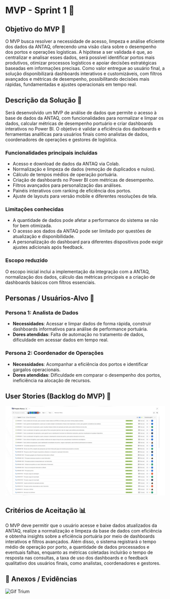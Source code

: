 #  MVP - Sprint 1 📌

## Objetivo do MVP 🎯

O MVP busca resolver a necessidade de acesso, limpeza e análise eficiente dos dados da ANTAQ, oferecendo uma visão clara sobre o desempenho dos portos e operações logísticas. A hipótese a ser validada é que, ao centralizar e analisar esses dados, será possível identificar portos mais produtivos, otimizar processos logísticos e apoiar decisões estratégicas baseadas em informações precisas. Como valor entregue ao usuário final, a solução disponibilizará dashboards interativos e customizáveis, com filtros avançados e métricas de desempenho, possibilitando decisões mais rápidas, fundamentadas e ajustes operacionais em tempo real.

## Descrição da Solução 📝 

Será desenvolvido um MVP de análise de dados que permite o acesso à base de dados da ANTAQ, com funcionalidades para normalizar e limpar os dados, calcular métricas de desempenho portuário e criar dashboards interativos no Power BI. O objetivo é validar a eficiência dos dashboards e ferramentas analíticas para usuários finais como analistas de dados, coordenadores de operações e gestores de logística.

### Funcionalidades principais incluídas
- Acesso e download de dados da ANTAQ via Colab.
- Normalização e limpeza de dados (remoção de duplicados e nulos).
- Cálculo de tempos médios de operação portuária.
- Criação de dashboards no Power BI com métricas de desempenho.
- Filtros avançados para personalização das análises.
- Painéis interativos com ranking de eficiência dos portos.
- Ajuste de layouts para versão mobile e diferentes resoluções de tela.

### Limitações conhecidas
- A quantidade de dados pode afetar a performance do sistema se não for bem otimizada.
- O acesso aos dados da ANTAQ pode ser limitado por questões de atualização e disponibilidade.
- A personalização do dashboard para diferentes dispositivos pode exigir ajustes adicionais após feedback.

### Escopo reduzido
O escopo inicial inclui a implementação da integração com a ANTAQ, normalização dos dados, cálculo das métricas principais e a criação de dashboards básicos com filtros essenciais.

## Personas / Usuários-Alvo 👥

### Persona 1: Analista de Dados
- **Necessidades**: Acessar e limpar dados de forma rápida, construir dashboards informativos para análise de performance portuária.
- **Dores atendidas**: Falta de automação no tratamento de dados, dificuldade em acessar dados em tempo real.

### Persona 2: Coordenador de Operações
- **Necessidades**: Acompanhar a eficiência dos portos e identificar gargalos operacionais.
- **Dores atendidas**: Dificuldade em comparar o desempenho dos portos, ineficiência na alocação de recursos.


## User Stories (Backlog do MVP) 🔑 

<img src="https://github.com/anacarolinae/Projeto-API-4-Semestre-Logistica/blob/main/Imagens/Backlog%20Sprint%20I.jpg" width="1500">

## Critérios de Aceitação  📊 

O MVP deve permitir que o usuário acesse e baixe dados atualizados da ANTAQ, realize a normalização e limpeza da base de dados com eficiência e obtenha insights sobre a eficiência portuária por meio de dashboards interativos e filtros avançados. Além disso, o sistema registrará o tempo médio de operação por porto, a quantidade de dados processados e eventuais falhas, enquanto as métricas coletadas incluirão o tempo de resposta nas consultas, a taxa de uso dos dashboards e o feedback qualitativo dos usuários finais, como analistas, coordenadores e gestores.

## 📂 Anexos / Evidências

![Gif Trium](https://github.com/anacarolinae/Projeto-API-4-Semestre-Logistica/blob/main/MVP/V%C3%ADdeos%20e%20Fotos/MVP%20Sprint%201.gif)


